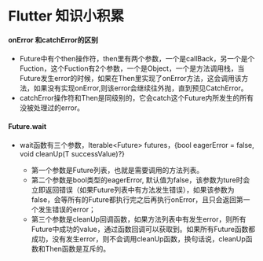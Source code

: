 # Flutter 知识小积累
#### onError 和catchError的区别
 * Future中有个then操作符，then里有两个参数，一个是callBack，另一个是个Fuction，这个Fuction有2个参数，一个是Object，一个是方法调用栈，当Future发生error的时候，如果在Then里实现了onError方法，这会调用该方法，如果没有实现onError,则该error会继续往外抛，直到预见CatchError。
 * catchError操作符和Then是同级别的，它会catch这个Future内所发生的所有没被处理过的error。

#### Future.wait
 * wait函数有三个参数，Iterable<Future<T>> futures，{bool eagerError = false, void cleanUp(T successValue)?}
   * 第一个参数是Future列表，也就是需要调用的方法列表。
   * 第二个参数是bool类型的eagerError, 默认值为false，该参数为ture时会立即返回错误（如果Future列表中有方法发生错误），如果该参数为false，会等所有的Future都执行完之后再执行onError，且只会返回第一个发生错误的error；
   * 第三个参数是cleanUp回调函数，如果方法列表中有发生error，则所有Future中成功的value，通过函数回调可以获取到。如果所有Future函数都成功，没有发生error，则不会调用cleanUp函数，换句话说，cleanUp函数和Then函数是互斥的。
